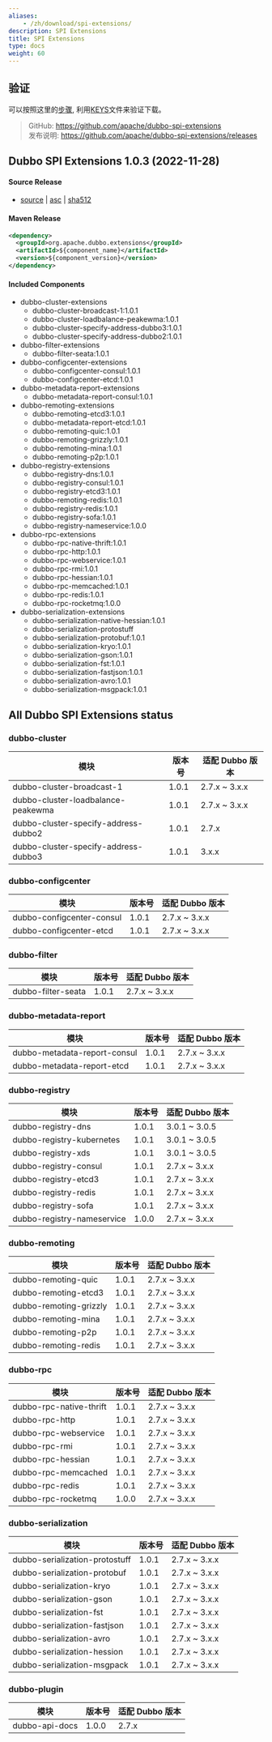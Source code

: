 ```yaml
---
aliases:
    - /zh/download/spi-extensions/
description: SPI Extensions
title: SPI Extensions
type: docs
weight: 60
---
```



## 验证

可以按照这里的[步骤](https://www.apache.org/info/verification), 利用[KEYS](https://downloads.apache.org/dubbo/KEYS)文件来验证下载。

> GitHub: https://github.com/apache/dubbo-spi-extensions \
> 发布说明: https://github.com/apache/dubbo-spi-extensions/releases
>
## Dubbo SPI Extensions 1.0.3 (2022-11-28)

#### Source Release

* [source](https://www.apache.org/dyn/closer.lua/dubbo/dubbo-spi-extensions/1.0.2/apache-dubbo-extensions-1.0.2-src.zip) |
  [asc](https://www.apache.org/dyn/closer.lua/dubbo/dubbo-spi-extensions/1.0.2/apache-dubbo-extensions-1.0.2-src.zip.asc) |
  [sha512](https://www.apache.org/dyn/closer.lua/dubbo/dubbo-spi-extensions/1.0.2/apache-dubbo-extensions-1.0.2-src.zip.sha512)

#### Maven Release

```xml
<dependency>
  <groupId>org.apache.dubbo.extensions</groupId>
  <artifactId>${component_name}</artifactId>
  <version>${component_version}</version>
</dependency>
```

#### Included Components

- dubbo-cluster-extensions
    - dubbo-cluster-broadcast-1:1.0.1
    - dubbo-cluster-loadbalance-peakewma:1.0.1
    - dubbo-cluster-specify-address-dubbo3:1.0.1
    - dubbo-cluster-specify-address-dubbo2:1.0.1
- dubbo-filter-extensions
    - dubbo-filter-seata:1.0.1
- dubbo-configcenter-extensions
    - dubbo-configcenter-consul:1.0.1
    - dubbo-configcenter-etcd:1.0.1
- dubbo-metadata-report-extensions
    - dubbo-metadata-report-consul:1.0.1
- dubbo-remoting-extensions
    - dubbo-remoting-etcd3:1.0.1
    - dubbo-metadata-report-etcd:1.0.1
    - dubbo-remoting-quic:1.0.1
    - dubbo-remoting-grizzly:1.0.1
    - dubbo-remoting-mina:1.0.1
    - dubbo-remoting-p2p:1.0.1
- dubbo-registry-extensions
    - dubbo-registry-dns:1.0.1
    - dubbo-registry-consul:1.0.1
    - dubbo-registry-etcd3:1.0.1
    - dubbo-remoting-redis:1.0.1
    - dubbo-registry-redis:1.0.1
    - dubbo-registry-sofa:1.0.1
    - dubbo-registry-nameservice:1.0.0
- dubbo-rpc-extensions
    - dubbo-rpc-native-thrift:1.0.1
    - dubbo-rpc-http:1.0.1
    - dubbo-rpc-webservice:1.0.1
    - dubbo-rpc-rmi:1.0.1
    - dubbo-rpc-hessian:1.0.1
    - dubbo-rpc-memcached:1.0.1
    - dubbo-rpc-redis:1.0.1
    - dubbo-rpc-rocketmq:1.0.0
- dubbo-serialization-extensions
    - dubbo-serialization-native-hessian:1.0.1
    - dubbo-serialization-protostuff
    - dubbo-serialization-protobuf:1.0.1
    - dubbo-serialization-kryo:1.0.1
    - dubbo-serialization-gson:1.0.1
    - dubbo-serialization-fst:1.0.1
    - dubbo-serialization-fastjson:1.0.1
    - dubbo-serialization-avro:1.0.1
    - dubbo-serialization-msgpack:1.0.1

## All Dubbo SPI Extensions status

### dubbo-cluster

| 模块 | 版本号   | 适配 Dubbo 版本   |
| --- |-------|---------------|
| dubbo-cluster-broadcast-1 | 1.0.1 | 2.7.x ~ 3.x.x |
| dubbo-cluster-loadbalance-peakewma | 1.0.1 | 2.7.x ~ 3.x.x |
| dubbo-cluster-specify-address-dubbo2 | 1.0.1 | 2.7.x |
| dubbo-cluster-specify-address-dubbo3 | 1.0.1 | 3.x.x |

### dubbo-configcenter

| 模块 | 版本号   | 适配 Dubbo 版本   |
| --- |-------|---------------|
| dubbo-configcenter-consul | 1.0.1 | 2.7.x ~ 3.x.x |
| dubbo-configcenter-etcd | 1.0.1 | 2.7.x ~ 3.x.x |

### dubbo-filter

| 模块 | 版本号   | 适配 Dubbo 版本   |
| --- |-------|---------------|
| dubbo-filter-seata | 1.0.1 | 2.7.x ~ 3.x.x |

### dubbo-metadata-report

| 模块 | 版本号   | 适配 Dubbo 版本   |
| --- |-------|---------------|
| dubbo-metadata-report-consul | 1.0.1 | 2.7.x ~ 3.x.x |
| dubbo-metadata-report-etcd | 1.0.1 | 2.7.x ~ 3.x.x |

### dubbo-registry

| 模块 | 版本号   | 适配 Dubbo 版本   |
| --- |-------|---------------|
| dubbo-registry-dns | 1.0.1 | 3.0.1 ~ 3.0.5 |
| dubbo-registry-kubernetes | 1.0.1 | 3.0.1 ~ 3.0.5 |
| dubbo-registry-xds | 1.0.1 | 3.0.1 ~ 3.0.5 |
| dubbo-registry-consul | 1.0.1 | 2.7.x ~ 3.x.x |
| dubbo-registry-etcd3 | 1.0.1 | 2.7.x ~ 3.x.x |
| dubbo-registry-redis | 1.0.1 | 2.7.x ~ 3.x.x |
| dubbo-registry-sofa | 1.0.1 | 2.7.x ~ 3.x.x |
| dubbo-registry-nameservice | 1.0.0 | 2.7.x ~ 3.x.x |

### dubbo-remoting

| 模块 | 版本号   | 适配 Dubbo 版本   |
| --- |-------|---------------|
| dubbo-remoting-quic | 1.0.1 | 2.7.x ~ 3.x.x |
| dubbo-remoting-etcd3 | 1.0.1 | 2.7.x ~ 3.x.x |
| dubbo-remoting-grizzly | 1.0.1 | 2.7.x ~ 3.x.x |
| dubbo-remoting-mina | 1.0.1 | 2.7.x ~ 3.x.x |
| dubbo-remoting-p2p | 1.0.1 | 2.7.x ~ 3.x.x |
| dubbo-remoting-redis | 1.0.1 | 2.7.x ~ 3.x.x |

### dubbo-rpc

| 模块 | 版本号   | 适配 Dubbo 版本   |
| --- |-------|---------------|
| dubbo-rpc-native-thrift | 1.0.1 | 2.7.x ~ 3.x.x |
| dubbo-rpc-http | 1.0.1 | 2.7.x ~ 3.x.x |
| dubbo-rpc-webservice | 1.0.1 | 2.7.x ~ 3.x.x |
| dubbo-rpc-rmi | 1.0.1 | 2.7.x ~ 3.x.x |
| dubbo-rpc-hessian | 1.0.1 | 2.7.x ~ 3.x.x |
| dubbo-rpc-memcached | 1.0.1 | 2.7.x ~ 3.x.x |
| dubbo-rpc-redis | 1.0.1 | 2.7.x ~ 3.x.x |
| dubbo-rpc-rocketmq | 1.0.0 | 2.7.x ~ 3.x.x |

### dubbo-serialization

| 模块 | 版本号   | 适配 Dubbo 版本   |
| --- |-------|---------------|
| dubbo-serialization-protostuff | 1.0.1 | 2.7.x ~ 3.x.x |
| dubbo-serialization-protobuf | 1.0.1 | 2.7.x ~ 3.x.x |
| dubbo-serialization-kryo | 1.0.1 | 2.7.x ~ 3.x.x |
| dubbo-serialization-gson | 1.0.1 | 2.7.x ~ 3.x.x |
| dubbo-serialization-fst | 1.0.1 | 2.7.x ~ 3.x.x |
| dubbo-serialization-fastjson | 1.0.1 | 2.7.x ~ 3.x.x |
| dubbo-serialization-avro | 1.0.1 | 2.7.x ~ 3.x.x |
| dubbo-serialization-hession | 1.0.1 | 2.7.x ~ 3.x.x |
| dubbo-serialization-msgpack | 1.0.1 | 2.7.x ~ 3.x.x |

### dubbo-plugin

| 模块             | 版本号   | 适配 Dubbo 版本  |
|----------------|-------|--------------|
| dubbo-api-docs | 1.0.0 | 2.7.x |
